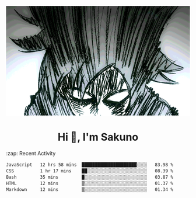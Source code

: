 <body>
<h1 align="center"></h1>
<br>
<div align="center">
<img width="auto" height="300" src="Img/mobFreakoutLonger.gif"/>
</div>
</div>
<h1 align="center">Hi 👋, I'm Sakuno</h1>
:zap: Recent Activity

<!--START_SECTION:waka-->

```txt
JavaScript   12 hrs 58 mins  █████████████████████░░░░   83.98 %
CSS          1 hr 17 mins    ██░░░░░░░░░░░░░░░░░░░░░░░   08.39 %
Bash         35 mins         █░░░░░░░░░░░░░░░░░░░░░░░░   03.87 %
HTML         12 mins         ▒░░░░░░░░░░░░░░░░░░░░░░░░   01.37 %
Markdown     12 mins         ▒░░░░░░░░░░░░░░░░░░░░░░░░   01.34 %
```

<!--END_SECTION:waka-->
